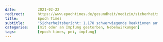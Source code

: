 ```yaml
---
date:          2021-02-22
redirect:      https://www.epochtimes.de/gesundheit/medizin/sicherheitsbericht-1-178-schwerwiegende-reaktionen-auf-corona-impfung-a3453086.html
title:         Epoch Times
subtitle:      "Sicherheitsbericht: 1.178 schwerwiegende Reaktionen auf Corona-Impfung"
categories:    [mit oder an Impfung gestorben, Nebenwirkungen]
tags:          [epoch times, pei, impfung]
---
```


